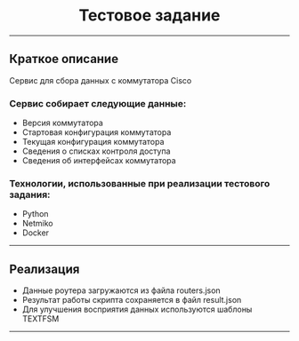 <h1 align="center">Тестовое задание

</h1>

***

## Краткое описание
Сервис для сбора данных с коммутатора Cisco
<p>

### Сервис собирает следующие данные:
</p>

- Версия коммутатора
- Стартовая конфигурация коммутатора
- Текущая конфигурация коммутатора
- Сведения о списках контроля доступа
- Сведения об интерфейсах коммутатора

### Технологии, использованные при реализации тестового задания:
- Python
- Netmiko
- Docker



***


## Реализация
- Данные роутера загружаются из файла routers.json
- Результат работы скрипта сохраняется в файл result.json
- Для улучшения восприятия данных используются шаблоны TEXTFSM

***


